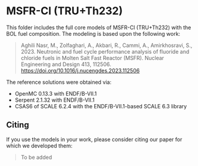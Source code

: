 # MSFR-Cl (TRU+Th232)

This folder includes the full core models of MSFR-Cl (TRU+Th232) with the BOL fuel composition. The modeling is based upon the following work:

> Aghili Nasr, M., Zolfaghari, A., Akbari, R., Cammi, A., Amirkhosravi, S., 2023. Neutronic and fuel cycle performance analysis of fluoride and chloride fuels in Molten Salt Fast Reactor (MSFR). Nuclear Engineering and Design 413, 112506. https://doi.org/10.1016/j.nucengdes.2023.112506

The reference solutions were obtained via:
* OpenMC 0.13.3 with ENDF/B-VII.1
* Serpent 2.1.32 with ENDF/B-VII.1
* CSAS6 of SCALE 6.2.4 with the ENDF/B-VII.1-based SCALE 6.3 library

## Citing

If you use the models in your work, please consider citing our paper for which we developed them:

> To be added


